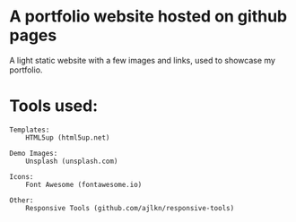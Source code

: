 # A portfolio website hosted on github pages
A light static website with a few images and links, used to showcase my portfolio.
# Tools used:
	Templates: 
		HTML5up (html5up.net)
		
	Demo Images:
		Unsplash (unsplash.com)

	Icons:
		Font Awesome (fontawesome.io)

	Other:
		Responsive Tools (github.com/ajlkn/responsive-tools)

